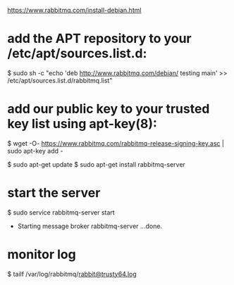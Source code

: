 https://www.rabbitmq.com/install-debian.html

# add the APT repository to your /etc/apt/sources.list.d:
$ sudo sh -c "echo 'deb http://www.rabbitmq.com/debian/ testing main' >> /etc/apt/sources.list.d/rabbitmq.list"

# add our public key to your trusted key list using apt-key(8):
$ wget -O- https://www.rabbitmq.com/rabbitmq-release-signing-key.asc | sudo apt-key add -

$ sudo apt-get update
$ sudo apt-get install rabbitmq-server

# start the server
$ sudo service rabbitmq-server start
 * Starting message broker rabbitmq-server
    ...done.

# monitor log
$ tailf /var/log/rabbitmq/rabbit@trusty64.log

